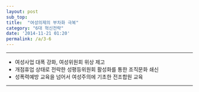 ```yaml
---
layout: post
sub_top: 
title:  "여성의제의 부차화 극복"
category: "6대 혁신전략"
date: '2014-11-21 01:20'
permalink: /a/3-6
---
```


------

- 여성사업 대폭 강화, 여성위원회 위상 제고
- 개점휴업 상태로 전락한 성평등위원회 활성화를 통한 조직문화 쇄신
- 성폭력예방 교육을 넘어서 여성주의에 기초한 전조합원 교육

------